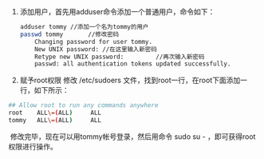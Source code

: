 1. 添加用户，首先用adduser命令添加一个普通用户，命令如下：

   ```bash
   adduser tommy //添加一个名为tommy的用户
   passwd tommy       //修改密码
       Changing password for user tommy.
       New UNIX password: //在这里输入新密码
       Retype new UNIX password:         //再次输入新密码
       passwd: all authentication tokens updated successfully. 
   ```

2. 赋予root权限
   修改 /etc/sudoers 文件，找到root一行，在root下面添加一行，如下所示：

```bash
## Allow root to run any commands anywhere
root    ALL\=(ALL)     ALL
tommy   ALL\=(ALL)     ALL
```

​			修改完毕，现在可以用tommy帐号登录，然后用命令 sudo su \- ，即可获得root权限进行操作。  